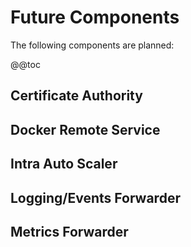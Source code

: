 # Future Components

The following components are planned:

@@toc

## Certificate Authority
## Docker Remote Service
## Intra Auto Scaler
## Logging/Events Forwarder
## Metrics Forwarder